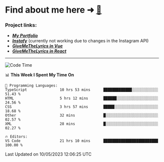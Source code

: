 # Find about me here ➜ [🧑](https://pauabella.dev)

### Project links:
- ***[My Portfolio](https://pauabella.dev)***
- ***[Instafy](https://instafy.me)*** (currently not working due to changes in the Instagram API)
- ***[GiveMeTheLyrics in Vue](https://lyrics.pauabella.dev)***
- ***[GiveMeTheLyrics in React](https://pauabella.dev/GiveMeTheLyrics)***

---
<!--START_SECTION:waka-->
![Code Time](http://img.shields.io/badge/Code%20Time-2%2C149%20hrs%2013%20mins-blue)

📊 **This Week I Spent My Time On** 

```text
💬 Programming Languages: 
TypeScript               10 hrs 53 mins      █████████████░░░░░░░░░░░░   51.43 % 
HTML                     5 hrs 12 mins       ██████░░░░░░░░░░░░░░░░░░░   24.56 % 
CSS                      3 hrs 57 mins       █████░░░░░░░░░░░░░░░░░░░░   18.68 % 
Other                    32 mins             █░░░░░░░░░░░░░░░░░░░░░░░░   02.57 % 
XML                      28 mins             █░░░░░░░░░░░░░░░░░░░░░░░░   02.27 % 

🔥 Editors: 
VS Code                  21 hrs 10 mins      █████████████████████████   100.00 % 
```


 Last Updated on 10/05/2023 12:06:25 UTC
<!--END_SECTION:waka-->
